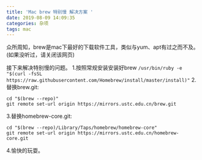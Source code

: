 ```yaml
---
title: 'Mac brew 特别慢 解决方案 '
date: 2019-08-09 14:09:35
categories: 杂项 
tags: mac
---
```


众所周知，brew是mac下最好的下载软件工具，类似与yum、apt有过之而不及。(如果没听过，请关闭该网页)

接下来解决特别慢的问题。
1.按照常规安装安装好brew
`/usr/bin/ruby -e "$(curl -fsSL https://raw.githubusercontent.com/Homebrew/install/master/install)"`
2.替换brew.git:
```
cd "$(brew --repo)"
git remote set-url origin https://mirrors.ustc.edu.cn/brew.git
```
3.替换homebrew-core.git:
```
cd "$(brew --repo)/Library/Taps/homebrew/homebrew-core"
git remote set-url origin https://mirrors.ustc.edu.cn/homebrew-core.git 
```
4.愉快的玩耍。
